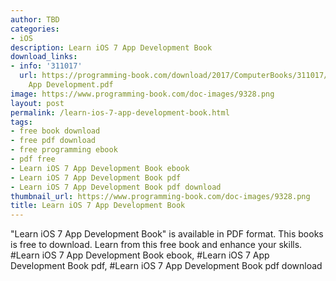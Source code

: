 ```yaml
---
author: TBD
categories:
- iOS
description: Learn iOS 7 App Development Book
download_links:
- info: '311017'
  url: https://programming-book.com/download/2017/ComputerBooks/311017/Learn iOS 7
    App Development.pdf
image: https://www.programming-book.com/doc-images/9328.png
layout: post
permalink: /learn-ios-7-app-development-book.html
tags:
- free book download
- free pdf download
- free programming ebook
- pdf free
- Learn iOS 7 App Development Book ebook
- Learn iOS 7 App Development Book pdf
- Learn iOS 7 App Development Book pdf download
thumbnail_url: https://www.programming-book.com/doc-images/9328.png
title: Learn iOS 7 App Development Book
---
```


 
<div class="item-desc text-justify">
  "Learn iOS 7 App Development Book" is available in PDF format. This books is free to download. Learn from this free book and enhance your skills.
  <br>
  #Learn iOS 7 App Development Book ebook, #Learn iOS 7 App Development Book pdf, #Learn iOS 7 App Development Book pdf download
</div>
